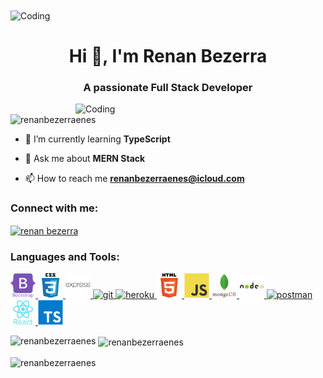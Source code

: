<img align="center" alt="Coding" width="400" src="[https://i.gifer.com/L87r.gif(https://fiverr-res.cloudinary.com/images/q_auto,f_auto/gigs/167121800/original/91edbdbc9875196cc50f56337f4e1aea00534b12/your-awesome-mern-stack-developer.jpg)](https://www.techmindz.com/wp-content/uploads/2021/05/4-Powerful-technologies-in-1-MERN-STACK.jpg)">

<h1 align="center">Hi 👋, I'm Renan Bezerra</h1>
<h3 align="center">A passionate Full Stack Developer</h3>
<img align="right" alt="Coding" width="400" src="https://i.gifer.com/L87r.gif">


<p align="left"> <img src="https://komarev.com/ghpvc/?username=renanbezerraenes&label=Profile%20views&color=0e75b6&style=flat" alt="renanbezerraenes" /> </p>

- 🌱 I’m currently learning **TypeScript**

- 💬 Ask me about **MERN Stack**

- 📫 How to reach me **renanbezerraenes@icloud.com**

<h3 align="left">Connect with me:</h3>
<p align="left">
<a href="https://linkedin.com/in/renan bezerra" target="blank"><img align="center" src="https://raw.githubusercontent.com/rahuldkjain/github-profile-readme-generator/master/src/images/icons/Social/linked-in-alt.svg" alt="renan bezerra" height="30" width="40" /></a>
</p>

<h3 align="left">Languages and Tools:</h3>
<p align="left"> <a href="https://getbootstrap.com" target="_blank" rel="noreferrer"> <img src="https://raw.githubusercontent.com/devicons/devicon/master/icons/bootstrap/bootstrap-plain-wordmark.svg" alt="bootstrap" width="40" height="40"/> </a> <a href="https://www.w3schools.com/css/" target="_blank" rel="noreferrer"> <img src="https://raw.githubusercontent.com/devicons/devicon/master/icons/css3/css3-original-wordmark.svg" alt="css3" width="40" height="40"/> </a> <a href="https://expressjs.com" target="_blank" rel="noreferrer"> <img src="https://raw.githubusercontent.com/devicons/devicon/master/icons/express/express-original-wordmark.svg" alt="express" width="40" height="40"/> </a> <a href="https://git-scm.com/" target="_blank" rel="noreferrer"> <img src="https://www.vectorlogo.zone/logos/git-scm/git-scm-icon.svg" alt="git" width="40" height="40"/> </a> <a href="https://heroku.com" target="_blank" rel="noreferrer"> <img src="https://www.vectorlogo.zone/logos/heroku/heroku-icon.svg" alt="heroku" width="40" height="40"/> </a> <a href="https://www.w3.org/html/" target="_blank" rel="noreferrer"> <img src="https://raw.githubusercontent.com/devicons/devicon/master/icons/html5/html5-original-wordmark.svg" alt="html5" width="40" height="40"/> </a> <a href="https://developer.mozilla.org/en-US/docs/Web/JavaScript" target="_blank" rel="noreferrer"> <img src="https://raw.githubusercontent.com/devicons/devicon/master/icons/javascript/javascript-original.svg" alt="javascript" width="40" height="40"/> </a> <a href="https://www.mongodb.com/" target="_blank" rel="noreferrer"> <img src="https://raw.githubusercontent.com/devicons/devicon/master/icons/mongodb/mongodb-original-wordmark.svg" alt="mongodb" width="40" height="40"/> </a> <a href="https://nodejs.org" target="_blank" rel="noreferrer"> <img src="https://raw.githubusercontent.com/devicons/devicon/master/icons/nodejs/nodejs-original-wordmark.svg" alt="nodejs" width="40" height="40"/> </a> <a href="https://postman.com" target="_blank" rel="noreferrer"> <img src="https://www.vectorlogo.zone/logos/getpostman/getpostman-icon.svg" alt="postman" width="40" height="40"/> </a> <a href="https://reactjs.org/" target="_blank" rel="noreferrer"> <img src="https://raw.githubusercontent.com/devicons/devicon/master/icons/react/react-original-wordmark.svg" alt="react" width="40" height="40"/> </a> <a href="https://www.typescriptlang.org/" target="_blank" rel="noreferrer"> <img src="https://raw.githubusercontent.com/devicons/devicon/master/icons/typescript/typescript-original.svg" alt="typescript" width="40" height="40"/> </a> </p>

<p><img align="left" src="https://github-readme-stats.vercel.app/api/top-langs?username=renanbezerraenes&show_icons=true&locale=en&layout=compact" alt="renanbezerraenes" /></p>

<p>&nbsp;<img align="center" src="https://github-readme-stats.vercel.app/api?username=renanbezerraenes&show_icons=true&locale=en" alt="renanbezerraenes" /></p>

<p><img align="center" src="https://github-readme-streak-stats.herokuapp.com/?user=renanbezerraenes&" alt="renanbezerraenes" /></p>
